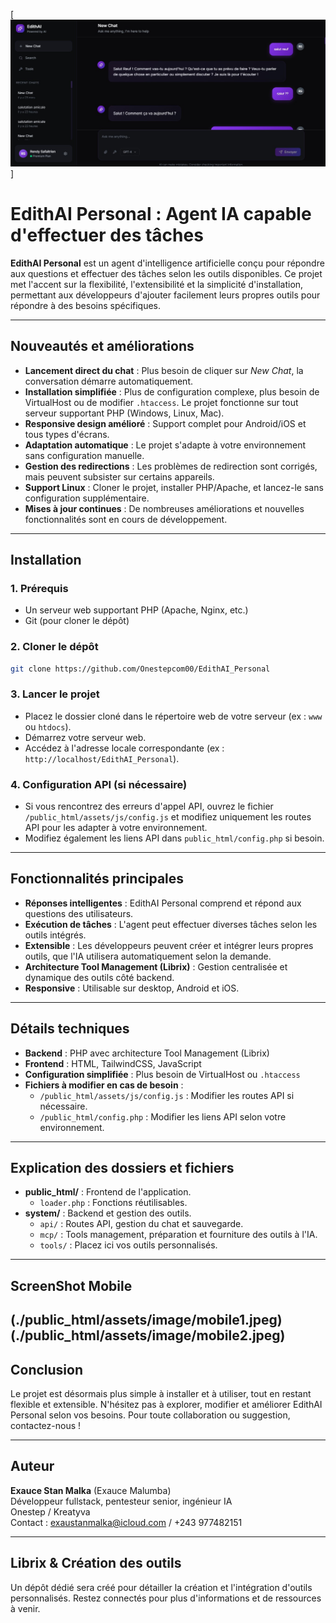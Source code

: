 [![EdithAI Personal : Agent IA  capable d'effectuer des taches ](./public_html/assets/image/capture.png)]

# EdithAI Personal : Agent IA capable d'effectuer des tâches

**EdithAI Personal** est un agent d'intelligence artificielle conçu pour répondre aux questions et effectuer des tâches selon les outils disponibles. Ce projet met l'accent sur la flexibilité, l'extensibilité et la simplicité d'installation, permettant aux développeurs d'ajouter facilement leurs propres outils pour répondre à des besoins spécifiques.

---

## Nouveautés et améliorations

- **Lancement direct du chat** : Plus besoin de cliquer sur *New Chat*, la conversation démarre automatiquement.
- **Installation simplifiée** : Plus de configuration complexe, plus besoin de VirtualHost ou de modifier `.htaccess`. Le projet fonctionne sur tout serveur supportant PHP (Windows, Linux, Mac).
- **Responsive design amélioré** : Support complet pour Android/iOS et tous types d'écrans.
- **Adaptation automatique** : Le projet s'adapte à votre environnement sans configuration manuelle.
- **Gestion des redirections** : Les problèmes de redirection sont corrigés, mais peuvent subsister sur certains appareils.
- **Support Linux** : Cloner le projet, installer PHP/Apache, et lancez-le sans configuration supplémentaire.
- **Mises à jour continues** : De nombreuses améliorations et nouvelles fonctionnalités sont en cours de développement.

---

## Installation

### 1. Prérequis

- Un serveur web supportant PHP (Apache, Nginx, etc.)
- Git (pour cloner le dépôt)

### 2. Cloner le dépôt

```bash
git clone https://github.com/Onestepcom00/EdithAI_Personal
```

### 3. Lancer le projet

- Placez le dossier cloné dans le répertoire web de votre serveur (ex : `www` ou `htdocs`).
- Démarrez votre serveur web.
- Accédez à l'adresse locale correspondante (ex : `http://localhost/EdithAI_Personal`).

### 4. Configuration API (si nécessaire)

- Si vous rencontrez des erreurs d'appel API, ouvrez le fichier `/public_html/assets/js/config.js` et modifiez uniquement les routes API pour les adapter à votre environnement.
- Modifiez également les liens API dans `public_html/config.php` si besoin.

---

## Fonctionnalités principales

- **Réponses intelligentes** : EdithAI Personal comprend et répond aux questions des utilisateurs.
- **Exécution de tâches** : L'agent peut effectuer diverses tâches selon les outils intégrés.
- **Extensible** : Les développeurs peuvent créer et intégrer leurs propres outils, que l'IA utilisera automatiquement selon la demande.
- **Architecture Tool Management (Librix)** : Gestion centralisée et dynamique des outils côté backend.
- **Responsive** : Utilisable sur desktop, Android et iOS.

---

## Détails techniques

- **Backend** : PHP avec architecture Tool Management (Librix)
- **Frontend** : HTML, TailwindCSS, JavaScript
- **Configuration simplifiée** : Plus besoin de VirtualHost ou `.htaccess`
- **Fichiers à modifier en cas de besoin** :
    - `/public_html/assets/js/config.js` : Modifier les routes API si nécessaire.
    - `/public_html/config.php` : Modifier les liens API selon votre environnement.

---

## Explication des dossiers et fichiers

- **public_html/** : Frontend de l'application.
    - `loader.php` : Fonctions réutilisables.
- **system/** : Backend et gestion des outils.
    - `api/` : Routes API, gestion du chat et sauvegarde.
    - `mcp/` : Tools management, préparation et fourniture des outils à l'IA.
    - `tools/` : Placez ici vos outils personnalisés.

---
## ScreenShot Mobile

(./public_html/assets/image/mobile1.jpeg)
(./public_html/assets/image/mobile2.jpeg)
---

## Conclusion

Le projet est désormais plus simple à installer et à utiliser, tout en restant flexible et extensible. N'hésitez pas à explorer, modifier et améliorer EdithAI Personal selon vos besoins. Pour toute collaboration ou suggestion, contactez-nous !

---

## Auteur

**Exauce Stan Malka** (Exauce Malumba)  
Développeur fullstack, pentesteur senior, ingénieur IA  
Onestep / Kreatyva  
Contact : exaustanmalka@icloud.com / +243 977482151

---

## Librix & Création des outils

Un dépôt dédié sera créé pour détailler la création et l'intégration d'outils personnalisés. Restez connectés pour plus d'informations et de ressources à venir.
